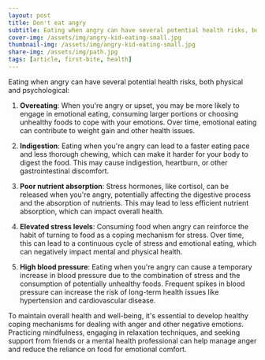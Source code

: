 ```yaml
---
layout: post
title: Don't eat angry 
subtitle: Eating when angry can have several potential health risks, both physical and psychological
cover-img: /assets/img/angry-kid-eating-small.jpg
thumbnail-img: /assets/img/angry-kid-eating-small.jpg
share-img: /assets/img/path.jpg
tags: [article, first-bite, health]
---
```



Eating when angry can have several potential health risks, both physical and psychological:

1. **Overeating**: When you're angry or upset, you may be more likely to engage in emotional eating, consuming larger portions or choosing unhealthy foods to cope with your emotions. Over time, emotional eating can contribute to weight gain and other health issues.

2. **Indigestion**: Eating when you're angry can lead to a faster eating pace and less thorough chewing, which can make it harder for your body to digest the food. This may cause indigestion, heartburn, or other gastrointestinal discomfort.

3. **Poor nutrient absorption**: Stress hormones, like cortisol, can be released when you're angry, potentially affecting the digestive process and the absorption of nutrients. This may lead to less efficient nutrient absorption, which can impact overall health.

4. **Elevated stress levels**: Consuming food when angry can reinforce the habit of turning to food as a coping mechanism for stress. Over time, this can lead to a continuous cycle of stress and emotional eating, which can negatively impact mental and physical health.

5. **High blood pressure**: Eating when you're angry can cause a temporary increase in blood pressure due to the combination of stress and the consumption of potentially unhealthy foods. Frequent spikes in blood pressure can increase the risk of long-term health issues like hypertension and cardiovascular disease.

To maintain overall health and well-being, it's essential to develop healthy coping mechanisms for dealing with anger and other negative emotions. Practicing mindfulness, engaging in relaxation techniques, and seeking support from friends or a mental health professional can help manage anger and reduce the reliance on food for emotional comfort.

